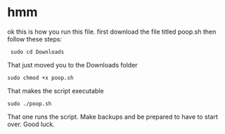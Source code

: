 # hmm
ok this is how you run this file. first download the file titled poop.sh then follow these steps: 

```
 sudo cd Downloads
```
That just moved you to the Downloads folder
```
sudo chmod +x poop.sh
```
That makes the script executable
```
sudo ./poop.sh
```
That one runs the script. Make backups and be prepared to have to start over. Good luck.
